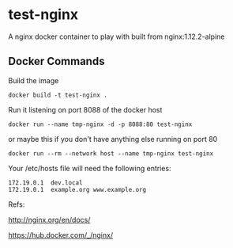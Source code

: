 # test-nginx

A nginx docker container to play with built from nginx:1.12.2-alpine

## Docker Commands
Build the image
```
docker build -t test-nginx .
```

Run it listening on port 8088 of the docker host
```
docker run --name tmp-nginx -d -p 8088:80 test-nginx
```

or maybe this if you don't have anything else running on port 80

```
docker run --rm --network host --name tmp-nginx test-nginx
```

Your /etc/hosts file will need the following entries:

```
172.19.0.1  dev.local
172.19.0.1  example.org www.example.org
```

Refs:

http://nginx.org/en/docs/

https://hub.docker.com/_/nginx/

